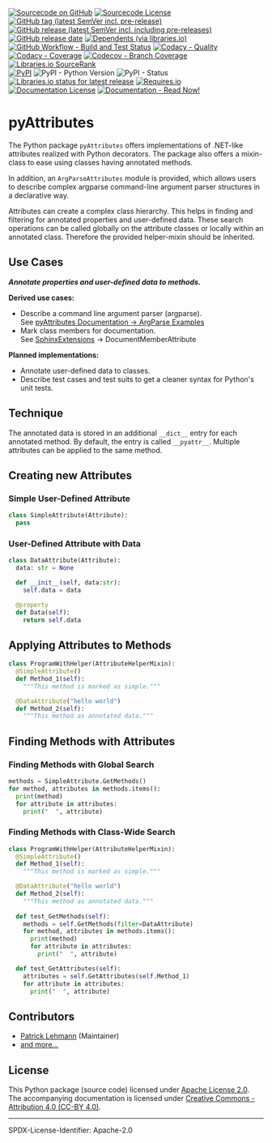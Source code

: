 [![Sourcecode on GitHub](https://img.shields.io/badge/pyTooling-pyAttributes-323131.svg?logo=github&longCache=true)](https://GitHub.com/pyTooling/pyAttributes)
[![Sourcecode License](https://img.shields.io/pypi/l/pyAttributes?logo=GitHub&label=code%20license)](LICENSE.md)
[![GitHub tag (latest SemVer incl. pre-release)](https://img.shields.io/github/v/tag/pyTooling/pyAttributes?logo=GitHub&include_prereleases)](https://GitHub.com/pyTooling/pyAttributes/tags)
[![GitHub release (latest SemVer incl. including pre-releases)](https://img.shields.io/github/v/release/pyTooling/pyAttributes?logo=GitHub&include_prereleases)](https://GitHub.com/pyTooling/pyAttributes/releases/latest)
[![GitHub release date](https://img.shields.io/github/release-date/pyTooling/pyAttributes?logo=GitHub)](https://GitHub.com/pyTooling/pyAttributes/releases)
[![Dependents (via libraries.io)](https://img.shields.io/librariesio/dependents/pypi/pyAttributes?logo=librariesdotio)](https://GitHub.com/pyTooling/pyAttributes/network/dependents)  
[![GitHub Workflow - Build and Test Status](https://img.shields.io/github/workflow/status/pyTooling/pyAttributes/Unit%20Testing,%20Coverage%20Collection,%20Package,%20Release,%20Documentation%20and%20Publish?label=Pipeline&logo=GitHub%20Actions&logoColor=FFFFFF)](https://GitHub.com/pyTooling/pyAttributes/actions/workflows/Pipeline.yml)
[![Codacy - Quality](https://img.shields.io/codacy/grade/b63aac7ef7e34baf829f11a61574bbaf?logo=Codacy)](https://www.codacy.com/manual/pyTooling/pyAttributes)
[![Codacy - Coverage](https://img.shields.io/codacy/coverage/b63aac7ef7e34baf829f11a61574bbaf?logo=Codacy)](https://www.codacy.com/manual/pyTooling/pyAttributes)
[![Codecov - Branch Coverage](https://img.shields.io/codecov/c/github/pyTooling/pyAttributes?logo=Codecov)](https://codecov.io/gh/pyTooling/pyAttributes)
[![Libraries.io SourceRank](https://img.shields.io/librariesio/sourcerank/pypi/pyAttributes?logo=librariesdotio)](https://libraries.io/github/pyTooling/pyAttributes/sourcerank)  
[![PyPI](https://img.shields.io/pypi/v/pyAttributes?logo=PyPI&logoColor=FBE072)](https://pypi.org/project/pyAttributes/)
![PyPI - Python Version](https://img.shields.io/pypi/pyversions/pyAttributes?logo=PyPI&logoColor=FBE072)
![PyPI - Status](https://img.shields.io/pypi/status/pyAttributes?logo=PyPI&logoColor=FBE072)
[![Libraries.io status for latest release](https://img.shields.io/librariesio/release/pypi/pyAttributes?logo=librariesdotio)](https://libraries.io/github/pyTooling/pyAttributes)
[![Requires.io](https://img.shields.io/requires/github/pyTooling/pyAttributes)](https://requires.io/github/pyTooling/pyAttributes/requirements/?branch=main)  
[![Documentation License](https://img.shields.io/badge/doc%20license-CC--BY%204.0-green?logo=readthedocs)](Doc-License.rst)
[![Documentation - Read Now!](https://img.shields.io/badge/doc-read%20now%20%E2%9E%9A-blueviolet?logo=readthedocs)](https://pyTooling.GitHub.io/pyAttributes)

# pyAttributes

The Python package `pyAttributes` offers implementations of .NET-like attributes
realized with Python decorators. The package also offers a mixin-class to ease
using classes having annotated methods.

In addition, an `ArgParseAttributes` module is provided, which allows users to
describe complex argparse command-line argument parser structures in a declarative
way.

Attributes can create a complex class hierarchy. This helps in finding and
filtering for annotated properties and user-defined data. These search operations
can be called globally on the attribute classes or locally within an annotated
class. Therefore the provided helper-mixin should be inherited.


## Use Cases

***Annotate properties and user-defined data to methods.***

**Derived use cases:**
* Describe a command line argument parser (argparse).  
  See [pyAttributes Documentation -> ArgParse Examples](https://pyattributes.readthedocs.io/en/latest/ArgParse.html)
* Mark class members for documentation.  
  See [SphinxExtensions](https://sphinxextensions.readthedocs.io/en/latest/) -> DocumentMemberAttribute

**Planned implementations:**
* Annotate user-defined data to classes.
* Describe test cases and test suits to get a cleaner syntax for Python's unit tests.


## Technique

The annotated data is stored in an additional ``__dict__`` entry for each
annotated method. By default, the entry is called ``__pyattr__``. Multiple
attributes can be applied to the same method.



## Creating new Attributes
### Simple User-Defined Attribute

```python
class SimpleAttribute(Attribute):
  pass
```

### User-Defined Attribute with Data

```python
class DataAttribute(Attribute):
  data: str = None

  def __init__(self, data:str):
    self.data = data

  @property
  def Data(self):
    return self.data
```


## Applying Attributes to Methods

```python
class ProgramWithHelper(AttributeHelperMixin):
  @SimpleAttribute()
  def Method_1(self):
    """This method is marked as simple."""

  @DataAttribute("hello world")
  def Method_2(self):
    """This method as annotated data."""
```

## Finding Methods with Attributes
### Finding Methods with Global Search

```python
methods = SimpleAttribute.GetMethods()
for method, attributes in methods.items():
  print(method)
  for attribute in attributes:
    print("  ", attribute)
```

### Finding Methods with Class-Wide Search

```python
class ProgramWithHelper(AttributeHelperMixin):
  @SimpleAttribute()
  def Method_1(self):
    """This method is marked as simple."""

  @DataAttribute("hello world")
  def Method_2(self):
    """This method as annotated data."""
 
  def test_GetMethods(self):
    methods = self.GetMethods(filter=DataAttribute)
    for method, attributes in methods.items():
      print(method)
      for attribute in attributes:
        print("  ", attribute)

  def test_GetAttributes(self):
    attributes = self.GetAttributes(self.Method_1)
    for attribute in attributes:
      print("  ", attribute)
```


## Contributors

* [Patrick Lehmann](https://GitHub.com/Paebbels) (Maintainer)
* [and more...](https://GitHub.com/pyTooling/pyAttributes/graphs/contributors) 


## License

This Python package (source code) licensed under [Apache License 2.0](LICENSE.md).  
The accompanying documentation is licensed under [Creative Commons - Attribution 4.0 (CC-BY 4.0)](doc/Doc-License.rst).


-------------------------

SPDX-License-Identifier: Apache-2.0
